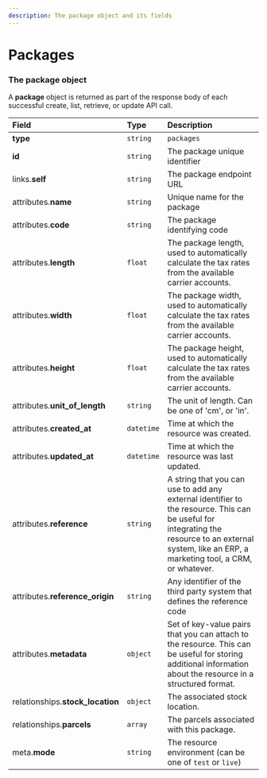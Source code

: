```yaml
---
description: The package object and its fields
---
```


# Packages



### The package object

A **package** object is returned as part of the response body of each successful create, list, retrieve, or update API call.

| Field | Type | Description |
| :--- | :--- | :--- |
| **type** | `string` | `packages` |
| **id** | `string` | The package unique identifier |
| links.**self** | `string` | The package endpoint URL |
| attributes.**name** | `string` | Unique name for the package |
| attributes.**code** | `string` | The package identifying code |
| attributes.**length** | `float` | The package length, used to automatically calculate the tax rates from the available carrier accounts. |
| attributes.**width** | `float` | The package width, used to automatically calculate the tax rates from the available carrier accounts. |
| attributes.**height** | `float` | The package height, used to automatically calculate the tax rates from the available carrier accounts. |
| attributes.**unit_of_length** | `string` | The unit of length. Can be one of 'cm', or 'in'. |
| attributes.**created_at** | `datetime` | Time at which the resource was created. |
| attributes.**updated_at** | `datetime` | Time at which the resource was last updated. |
| attributes.**reference** | `string` | A string that you can use to add any external identifier to the resource. This can be useful for integrating the resource to an external system, like an ERP, a marketing tool, a CRM, or whatever. |
| attributes.**reference_origin** | `string` | Any identifier of the third party system that defines the reference code |
| attributes.**metadata** | `object` | Set of key-value pairs that you can attach to the resource. This can be useful for storing additional information about the resource in a structured format. |
| relationships.**stock_location** | `object` | The associated stock location. |
| relationships.**parcels** | `array` | The parcels associated with this package. |
| meta.**mode** | `string` | The resource environment \(can be one of `test` or `live`\) |

